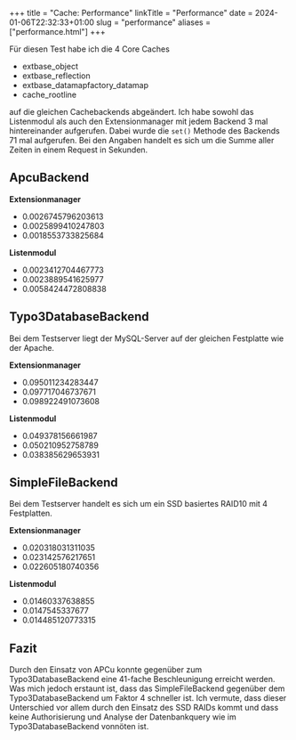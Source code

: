 +++
title = "Cache: Performance"
linkTitle = "Performance"
date = 2024-01-06T22:32:33+01:00
slug = "performance"
aliases = ["performance.html"]
+++

Für diesen Test habe ich die 4 Core Caches

- extbase_object
- extbase_reflection
- extbase_datamapfactory_datamap
- cache_rootline

auf die gleichen Cachebackends abgeändert. Ich habe sowohl das Listenmodul als auch den Extensionmanager mit jedem Backend 3 mal hintereinander aufgerufen. Dabei wurde die `set()` Methode des Backends 71 mal aufgerufen. Bei den Angaben handelt es sich um die Summe aller Zeiten in einem Request in Sekunden.

## ApcuBackend

**Extensionmanager**

- 0.0026745796203613
- 0.0025899410247803
- 0.0018553733825684

**Listenmodul**

- 0.0023412704467773
- 0.0023889541625977
- 0.0058424472808838

## Typo3DatabaseBackend

Bei dem Testserver liegt der MySQL-Server auf der gleichen Festplatte wie der Apache.

**Extensionmanager**

- 0.095011234283447
- 0.097717046737671
- 0.098922491073608

**Listenmodul**

- 0.049378156661987
- 0.050210952758789
- 0.038385629653931

## SimpleFileBackend

Bei dem Testserver handelt es sich um ein SSD basiertes RAID10 mit 4 Festplatten.

**Extensionmanager**

- 0.020318031311035
- 0.023142576217651
- 0.022605180740356

**Listenmodul**

- 0.01460337638855
- 0.0147545337677
- 0.014485120773315

## Fazit

Durch den Einsatz von APCu konnte gegenüber zum Typo3DatabaseBackend eine 41-fache Beschleunigung erreicht werden. Was mich jedoch erstaunt ist, dass das SimpleFileBackend gegenüber dem Typo3DatabaseBackend um Faktor 4 schneller ist. Ich vermute, dass dieser Unterschied vor allem durch den Einsatz des SSD RAIDs kommt und dass keine Authorisierung und Analyse der Datenbankquery wie im Typo3DatabaseBackend vonnöten ist.
